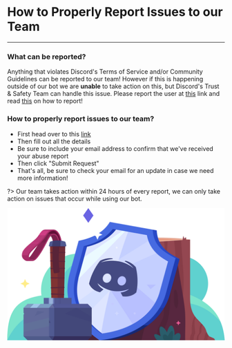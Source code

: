 # How to Properly Report Issues to our Team
---
### What can be reported?
Anything that violates Discord's Terms of Service and/or Community Guidelines can be reported to our team! However if this is happening outside of our bot we are **unable** to take action on this, but Discord's Trust & Safety Team can handle this issue. Please report the user at [this](https://dis.gd/request) link and read [this](https://dis.gd/howtoreport) on how to report!

### How to properly report issues to our team?
* First head over to this [link](https://emojifier.zendesk.com/hc/en-us/requests/new?ticket_form_id=360001109091)
* Then fill out all the details
* Be sure to include your email address to confirm that we've received your abuse report
* Then click "Submit Request"
* That's all, be sure to check your email for an update in case we need more information!

?> Our team takes action within 24 hours of every report, we can only take action on issues that occur while using our bot.

![safety](../images/safety.png)

